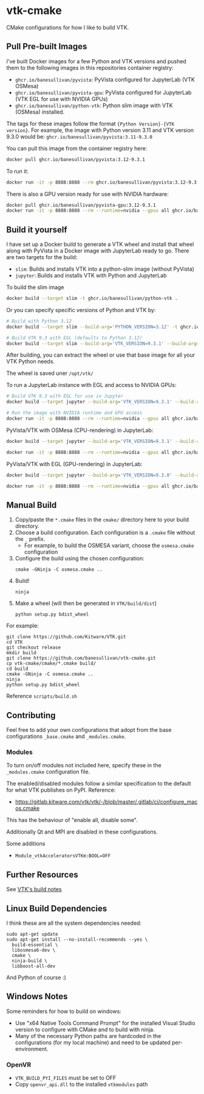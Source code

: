 # vtk-cmake

CMake configurations for how I like to build VTK.

## Pull Pre-built Images

I've built Docker images for a few Python and VTK versions and pushed them to the
following images in this repositories container registry:

- `ghcr.io/banesullivan/pyvista`: PyVista configured for JupyterLab (VTK OSMesa)
- `ghcr.io/banesullivan/pyvista-gpu`: PyVista configured for JupyterLab (VTK EGL for use with NVIDIA GPUs)
- `ghcr.io/banesullivan/python-vtk`: Python slim image with VTK (OSMesa) installed.

The tags for these images follow the format `{Python Version}-{VTK version}`. For example,
the image with Python version 3.11 and VTK version 9.3.0 would be: `ghcr.io/banesullivan/pyvista:3.11-9.3.0`

You can pull this image from the container registry here:

```bash
docker pull ghcr.io/banesullivan/pyvista:3.12-9.3.1
```

To run it:

```bash
docker run -it -p 8888:8888 --rm ghcr.io/banesullivan/pyvista:3.12-9.3.1
```

There is also a GPU version ready for use with NVIDIA hardware:

```bash
docker pull ghcr.io/banesullivan/pyvista-gpu:3.12-9.3.1
docker run -it -p 8888:8888 --rm --runtime=nvidia --gpus all ghcr.io/banesullivan/pyvista-gpu:3.12-9.3.1
```

## Build it yourself

I have set up a Docker build to generate a VTK wheel and install that wheel along with PyVista in
a Docker image with JupyterLab ready to go. There are two targets for the build:

- `slim`: Builds and installs VTK into a python-slim image (without PyVista)
- `jupyter`: Builds and installs VTK with Python and JupyterLab

To build the slim image

```bash
docker build --target slim -t ghcr.io/banesullivan/python-vtk .
```

Or you can specify specific versions of Python and VTK by:

```bash
# Build with Python 3.12
docker build --target slim --build-arg='PYTHON_VERSION=3.12' -t ghcr.io/banesullivan/python-vtk .

# Build VTK 9.3 with EGL (defaults to Python 3.12)
docker build --target slim --build-arg='VTK_VERSION=9.3.1' --build-arg='VTK_VARIANT=egl' -t ghcr.io/banesullivan/python-vtk .
```

After building, you can extract the wheel or use that base image for all your VTK Python needs.

The wheel is saved uner `/opt/vtk/`

To run a JupyterLab instance with EGL and access to NVIDIA GPUs:

```bash
# Build VTK 9.3 with EGL for use in Jupyter
docker build --target jupyter --build-arg='VTK_VERSION=9.3.1' --build-arg='VTK_VARIANT=egl' -t ghcr.io/banesullivan/pyvista-gpu .

# Run the image with NVIDIA runtime and GPU access
docker run -it -p 8888:8888 --rm --runtime=nvidia --gpus all ghcr.io/banesullivan/pyvista-gpu
```

PyVista/VTK with OSMesa (CPU-rendering) in JupyterLab:
```bash
docker build --target jupyter --build-arg='VTK_VERSION=9.3.1' --build-arg='VTK_VARIANT=osmesa' -t ghcr.io/banesullivan/pyvista .

docker run -it -p 8888:8888 --rm --runtime=nvidia --gpus all ghcr.io/banesullivan/pyvista
```

PyVista/VTK with EGL (GPU-rendering) in JupyterLab:
```bash
docker build --target jupyter --build-arg='VTK_VERSION=9.3.0' --build-arg='VTK_VARIANT=egl' -t ghcr.io/banesullivan/pyvista-gpu .

docker run -it -p 8888:8888 --rm --runtime=nvidia --gpus all ghcr.io/banesullivan/pyvista-gpu
```

## Manual Build

1. Copy/paste the `*.cmake` files in the `cmake/` directory here to your build directory.
2. Choose a build configuration. Each configuration is a `.cmake` file without the `_` prefix.
    - For example, to build the OSMESA variant, choose the `osmesa.cmake` configuration
3. Configure the build using the chosen configuration:
    ```
    cmake -GNinja -C osmesa.cmake ..
    ```
4. Build!
    ```
    ninja
    ```
5. Make a wheel (will then be generated in `VTK/build/dist`)
    ```
    python setup.py bdist_wheel
    ```

For example:

```
git clone https://github.com/Kitware/VTK.git
cd VTK
git checkout release
mkdir build
git clone https://github.com/banesullivan/vtk-cmake.git
cp vtk-cmake/cmake/*.cmake build/
cd build
cmake -GNinja -C osmesa.cmake ..
ninja
python setup.py bdist_wheel
```

Reference `scripts/build.sh`

## Contributing

Feel free to add your own configurations that adopt from the base configurations `_base.cmake` and `_modules.cmake`.

### Modules
To turn on/off modules not included here, specify these in the `_modules.cmake` configuration file.

The enabled/disabled modules follow a similar specification to the default for what VTK publishes on PyPI. Reference:

- https://gitlab.kitware.com/vtk/vtk/-/blob/master/.gitlab/ci/configure_macos.cmake

This has the behaviour of "enable all, disable some".

Additionally Qt and MPI are disabled in these configurations.


Some additions

- `Module_vtkAcceleratorsVTKm:BOOL=OFF`


## Further Resources

See [VTK's build notes](https://gitlab.kitware.com/vtk/vtk/-/blob/master/Documentation/dev/build.md#building-vtk)


## Linux Build Dependencies

I think these are all the system dependencies needed:

```
sudo apt-get update
sudo apt-get install --no-install-recommends --yes \
  build-essential \
  libosmesa6-dev \
  cmake \
  ninja-build \
  libboost-all-dev
```

And Python of course :)


## Windows Notes

Some reminders for how to build on windows:

- Use "x64 Native Tools Command Prompt" for the installed Visual Studio
version to configure with CMake and to build with ninja.
- Many of the necessary Python paths are hardcoded in the configurations (for my local machine) and need to be updated per-environment.

### OpenVR

- `VTK_BUILD_PYI_FILES` must be set to OFF
- Copy `openvr_api.dll` to the installed `vtkmodules` path
